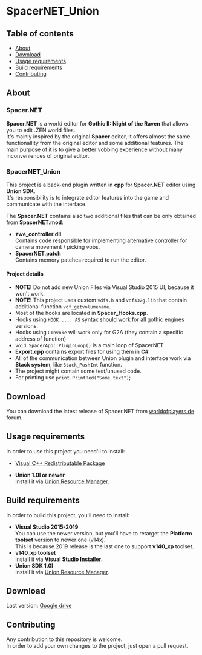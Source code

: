 # SpacerNET_Union

## Table of contents

- [About](#about)
- [Download](#download)
- [Usage requirements](#build-requirements)
- [Build requirements](#build-requirements)
- [Contributing](#contributing)

## About

### Spacer.NET

**Spacer.NET** is a world editor for **Gothic II: Night of the Raven** that allows you to edit .ZEN world files.  
It's mainly inspired by the original **Spacer** editor, it offers almost the same functionallity from the original editor and some additional features. The main purpose of it is to give a better vobbing experience without many inconveniences of original editor.

### SpacerNET_Union

This project is a back-end plugin written in **cpp** for **Spacer.NET** editor using **Union SDK**.  
It's responsibility is to integrate editor features into the game and communicate with the interface.

The **Spacer.NET** contains also two additional files that can be only obtained from **SpacerNET.mod**:
- **zwe_controller.dll**  
    Contains code responsible for implementing alternative controller for camera movement / picking vobs.
- **SpacerNET.patch**  
    Contains memory patches required to run the editor.

#### Project details

- **NOTE!** Do not add new Union Files via Visual Studio 2015 UI, because it won't work.
- **NOTE!** This project uses custom `vdfs.h` and `vdfs32g.lib` that contain additional function `vdf_getvolumename`.
- Most of the hooks are located in **Spacer_Hooks.cpp**.
- Hooks using `HOOK .... AS` syntax should work for all gothic engines versions.
- Hooks using `CInvoke` will work only for G2A (they contain a specific address of function)
- `void SpacerApp::PluginLoop()` is a main loop of SpacerNET
- **Export.cpp** contains export files for using them in **C#**
- All of the communication between Union plugin and interface work via **Stack system**, like `Stack_PushInt` function.
- The project might contain some test/unused code.
- For printing use `print.PrintRed("Some text")`;

## Download

You can download the latest release of Spacer.NET from [worldofplayers.de](https://forum.worldofplayers.de/forum/threads/1557793-WORLD-EDITOR-Spacer-NET) forum.  

## Usage requirements

In order to use this project you need'll to install:
- [Visual C++ Redistributable Package](https://aka.ms/vs/17/release/vc_redist.x86.exe)  

- **Union 1.0l or newer**  
    Install it via [Union Resource Manager](https://worldofplayers.ru/threads/41415/).

## Build requirements

In order to build this project, you'll need to install:
- **Visual Studio 2015-2019**  
    You can use the newer version, but you'll have to retarget the **Platform toolset** version to newer one (v14x).  
    This is because 2019 release is the last one to support **v140_xp** toolset.  
- **v140_xp toolset**  
    Install it via **Visual Studio Installer**.
- **Union SDK 1.0l**  
    Install it via [Union Resource Manager](https://worldofplayers.ru/threads/41415/).

 ## Download
Last version: [Google drive](https://drive.google.com/drive/folders/1shwV7oFBP2vQfxZkBCw9KjScDlx-Wueq)

## Contributing

Any contribution to this repository is welcome.  
In order to add your own changes to the project, just open a pull request.
